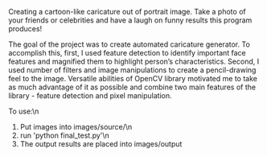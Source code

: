 Creating a cartoon-like caricature out of portrait image.
Take a photo of your friends or celebrities and have a laugh on funny results this program produces!

The goal of the project was to create automated caricature generator. To accomplish this, first, I used feature detection to identify important face features and magnified them to highlight person’s characteristics. Second, I used number of filters and image manipulations to create a pencil-drawing feel to the image.
Versatile abilities of OpenCV library motivated me to take as much advantage of it as possible and combine two main features of the library - feature detection and pixel manipulation.

To use:\n
1) Put images into images/source/\n
2) run 'python final_test.py'\n
3) The output results are placed into images/output
